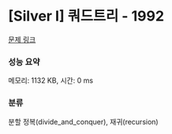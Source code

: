 # [Silver I] 쿼드트리 - 1992 

[문제 링크](https://www.acmicpc.net/problem/1992) 

### 성능 요약

메모리: 1132 KB, 시간: 0 ms

### 분류

분할 정복(divide_and_conquer), 재귀(recursion)

